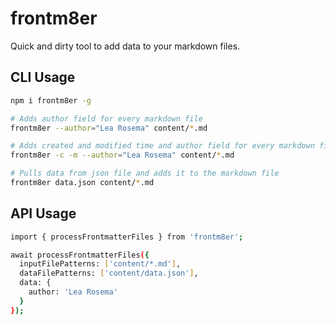 # frontm8er

Quick and dirty tool to add data to your markdown files.

## CLI Usage

```sh
npm i frontm8er -g

# Adds author field for every markdown file
frontm8er --author="Lea Rosema" content/*.md

# Adds created and modified time and author field for every markdown file
frontm8er -c -m --author="Lea Rosema" content/*.md

# Pulls data from json file and adds it to the markdown file
frontm8er data.json content/*.md
```

## API Usage

```sh
import { processFrontmatterFiles } from 'frontm8er';

await processFrontmatterFiles({
  inputFilePatterns: ['content/*.md'],
  dataFilePatterns: ['content/data.json'],
  data: {
    author: 'Lea Rosema'
  }
});
```
